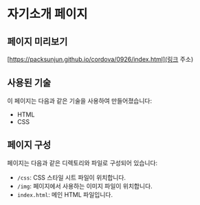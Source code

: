 # 자기소개 페이지

## 페이지 미리보기

[https://packsunjun.github.io/cordova/0926/index.html](링크 주소)

## 사용된 기술

이 페이지는 다음과 같은 기술을 사용하여 만들어졌습니다:
- HTML
- CSS

## 페이지 구성

페이지는 다음과 같은 디렉토리와 파일로 구성되어 있습니다:

- `/css`: CSS 스타일 시트 파일이 위치합니다.
- `/img`: 페이지에서 사용하는 이미지 파일이 위치합니다.
- `index.html`: 메인 HTML 파일입니다.

